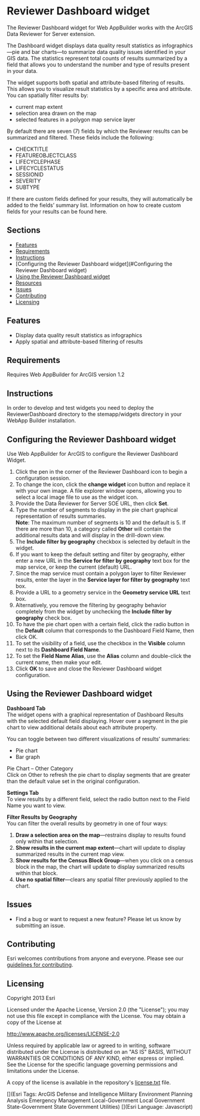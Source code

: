 # Reviewer Dashboard widget
The Reviewer Dashboard widget for Web AppBuilder works with the ArcGIS Data Reviewer for Server extension.

The Dashboard widget displays data quality result statistics as infographics—pie and bar charts—to summarize data quality issues identified in your GIS data. The statistics represent total counts of results summarized by a field that allows you to understand the number and type of results present in your data.

The widget supports both spatial and attribute-based filtering of results. This allows you to visualize result statistics by a specific area and attribute. You can spatially filter results by:
* current map extent 
* selection area drawn on the map
* selected features in a polygon map service layer

By default there are seven (7) fields by which the Reviewer results can be summarized and filtered. These fields include the following: 
* CHECKTITLE
* FEATUREOBJECTCLASS
* LIFECYCLEPHASE
* LIFECYCLESTATUS
* SESSIONID
* SEVERITY
* SUBTYPE

If there are custom fields defined for your results, they will automatically be added to the fields’ summary list. Information on how to create custom fields for your results can be found here.

## Sections

* [Features](#features)
* [Requirements](#requirements)
* [Instructions](#instructions)
* [Configuring the Reviewer Dashboard widget](#Configuring the Reviewer Dashboard widget)
* [Using the Reviewer Dashboard widget](#using)
* [Resources](#resources)
* [Issues](#issues)
* [Contributing](#contributing)
* [Licensing](#licensing)

## Features
* Display data quality result statistics as infographics
* Apply spatial and attribute-based filtering of results

## Requirements
Requires Web AppBuilder for ArcGIS version 1.2

## Instructions
In order to develop and test widgets you need to deploy the ReviewerDashboard directory to the stemapp/widgets directory in your WebApp Builder installation.

## Configuring the Reviewer Dashboard widget

Use Web AppBuilder for ArcGIS to configure the Reviewer Dashboard Widget.

1.	Click the pen in the corner of the Reviewer Dashboard icon to begin a configuration session.
2.	To change the icon, click the **change widget** icon button and replace it with your own image. A file explorer window opens, allowing you to select a local image file to use as the widget icon.
3.	Provide the Data Reviewer for Server SOE URL, then click **Set**.
4.	Type the number of segments to display in the pie chart graphical representation of results summaries.   
   **Note**: The maximum number of segments is 10 and the default is 5. If there are more than 10, a category called **Other** will contain the additional results data and will display in the drill-down view.
5.	The **Include filter by geography** checkbox is selected by default in the widget. 
  1.	If you want to keep the default setting and filter by geography, either enter a new URL in the **Service for filter by geography** text box for the map service, or keep the current (default) URL. 
  2.	Since the map service must contain a polygon layer to filter Reviewer results, enter the layer in the **Service layer for filter by geography** text box.
  3.	Provide a URL to a geometry service in the **Geometry service URL** text box.
  4.	Alternatively, you remove the filtering by geography behavior completely from the widget by unchecking the **Include filter by geography** check box.
6.	To have the pie chart open with a certain field, click the radio button in the **Default** column that corresponds to the Dashboard Field Name, then click OK.
7.	To set the visibility of a field, use the checkbox in the **Visible** column next to its **Dashboard Field Name**.
8.	To set the **Field Name Alias**, use the **Alias** column and double-click the current name, then make your edit.
9.	Click **OK** to save and close the Reviewer Dashboard widget configuration.

## Using the Reviewer Dashboard widget
**Dashboard Tab**   
The widget opens with a graphical representation of Dashboard Results with the selected default field displaying. Hover over a segment in the pie chart to view additional details about each attribute property.

You can toggle between two different visualizations of results’ summaries:
* Pie chart
* Bar graph

Pie Chart – Other Category   
Click on Other to refresh the pie chart to display segments that are greater than the default value set in the original configuration.

**Settings Tab**   
To view results by a different field, select the radio button next to the Field Name you want to view.

**Filter Results by Geography**   
You can filter the overall results by geometry in one of four ways:

1. **Draw a selection area on the map**—restrains display to results found only within that selection.
2. **Show results in the current map extent**—chart will update to display summarized results in the current map view.
3. **Show results for the Census Block Group**—when you click on a census block in the map, the chart will update to display summarized results within that block.
4. **Use no spatial filter**—clears any spatial filter previously applied to the chart.


## Issues
* Find a bug or want to request a new feature?  Please let us know by submitting an issue.

## Contributing
Esri welcomes contributions from anyone and everyone. Please see our [guidelines for contributing](https://github.com/esri/contributing).


## Licensing
Copyright 2013 Esri

Licensed under the Apache License, Version 2.0 (the "License");
you may not use this file except in compliance with the License.
You may obtain a copy of the License at

   http://www.apache.org/licenses/LICENSE-2.0

Unless required by applicable law or agreed to in writing, software
distributed under the License is distributed on an "AS IS" BASIS,
WITHOUT WARRANTIES OR CONDITIONS OF ANY KIND, either express or implied.
See the License for the specific language governing permissions and
limitations under the License.

A copy of the license is available in the repository's
[license.txt](license.txt) file.

[](Esri Tags: ArcGIS Defense and Intelligence Military Environment Planning Analysis Emergency Management Local-Government Local Government State-Government State Government Utilities)
[](Esri Language: Javascript)

